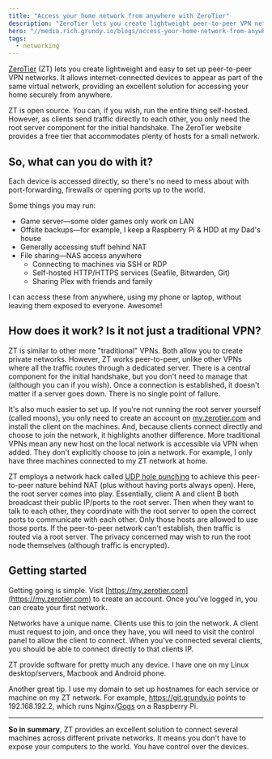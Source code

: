 ```yaml
---
title: "Access your home network from anywhere with ZeroTier"
description: "ZeroTier lets you create lightweight peer-to-peer VPN networks, a perfect solution for remote access."
hero: "//media.rich.grundy.io/blogs/access-your-home-network-from-anywhere-with-zerotier/hero.webp"
tags:
  - networking
---
```


[ZeroTier](http://zerotier.com/) (ZT) lets you create lightweight and easy to
set up peer-to-peer VPN networks. It allows internet-connected devices to appear
as part of the same virtual network, providing an excellent solution for
accessing your home securely from anywhere.

ZT is open source. You can, if you wish, run the entire thing self-hosted.
However, as clients send traffic directly to each other, you only need the root
server component for the initial handshake. The ZeroTier website provides a free
tier that accommodates plenty of hosts for a small network.

## So, what can you do with it?

Each device is accessed directly, so there's no need to mess about with
port-forwarding, firewalls or opening ports up to the world.

Some things you may run:

* Game server—some older games only work on LAN
* Offsite backups—for example, I keep a Raspberry Pi & HDD at my Dad's house
* Generally accessing stuff behind NAT
* File sharing—NAS access anywhere
  * Connecting to machines via SSH or RDP
  * Self-hosted HTTP/HTTPS services (Seafile, Bitwarden, Git)
  * Sharing Plex with friends and family

I can access these from anywhere, using my phone or laptop, without leaving them
exposed to everyone. Awesome!

## How does it work? Is it not just a traditional VPN?

ZT is similar to other more "traditional" VPNs. Both allow you to create private
networks. However, ZT works peer-to-peer, unlike other VPNs where all the
traffic routes through a dedicated server. There is a central component for the
initial handshake, but you don't need to manage that (although you can if you
wish). Once a connection is established, it doesn't matter if a server goes
down. There is no single point of failure.

It's also much easier to set up. If you're not running the root server yourself
(called moons), you only need to create an account on
[my.zerotier.com](my.zerotier.com) and install the client on the machines. And,
because clients connect directly and choose to join the network, it highlights
another difference. More traditional VPNs mean any new host on the local network
is accessible via VPN when added.  They don't explicitly choose to join a
network.  For example, I only have three machines connected to my ZT network at
home.

ZT employs a network hack called [UDP hole
punching](https://www.zerotier.com/2014/08/25/the-state-of-nat-traversal/) to
achieve this peer-to-peer nature behind NAT (plus without having ports always
open). Here, the root server comes into play. Essentially, client A and client B
both broadcast their public IP/ports to the root server. Then when they want to
talk to each other, they coordinate with the root server to open the correct
ports to communicate with each other. Only those hosts are allowed to use those
ports. If the peer-to-peer network can't establish, then traffic is routed via a
root server.  The privacy concerned may wish to run the root node themselves
(although traffic is encrypted).

## Getting started

Getting going is simple. Visit
[https://my.zerotier.com](https://my.zerotier.com) to create an account.  Once
you've logged in, you can create your first network.

Networks have a unique name. Clients use this to join the network. A client
must request to join, and once they have, you will need to visit the control
panel to allow the client to connect. When you've connected several clients, you
should be able to connect directly to that clients IP.

ZT provide software for pretty much any device. I have one on my Linux
desktop/servers, Macbook and Android phone.

Another great tip. I use my domain to set up hostnames for each service or
machine on my ZT network. For example, https://git.grundy.io points to
192.168.192.2, which runs Nginx/[Gogs](https://gogs.io/) on a Raspberry Pi.


---

__So in summary__, ZT provides an excellent solution to connect several machines
across different private networks. It means you don't have to expose your
computers to the world.  You have control over the devices.
